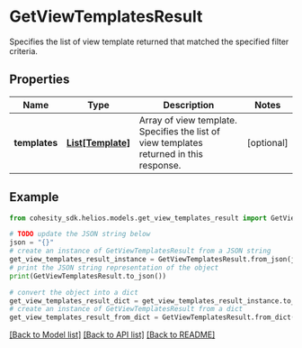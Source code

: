 # GetViewTemplatesResult

Specifies the list of view template returned that matched the specified filter criteria.

## Properties

Name | Type | Description | Notes
------------ | ------------- | ------------- | -------------
**templates** | [**List[Template]**](Template.md) | Array of view template. Specifies the list of view templates returned in this response. | [optional] 

## Example

```python
from cohesity_sdk.helios.models.get_view_templates_result import GetViewTemplatesResult

# TODO update the JSON string below
json = "{}"
# create an instance of GetViewTemplatesResult from a JSON string
get_view_templates_result_instance = GetViewTemplatesResult.from_json(json)
# print the JSON string representation of the object
print(GetViewTemplatesResult.to_json())

# convert the object into a dict
get_view_templates_result_dict = get_view_templates_result_instance.to_dict()
# create an instance of GetViewTemplatesResult from a dict
get_view_templates_result_from_dict = GetViewTemplatesResult.from_dict(get_view_templates_result_dict)
```
[[Back to Model list]](../README.md#documentation-for-models) [[Back to API list]](../README.md#documentation-for-api-endpoints) [[Back to README]](../README.md)


